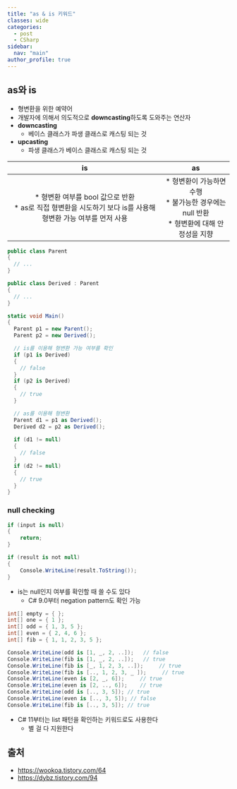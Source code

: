 ```yaml
---
title: "as & is 키워드"
classes: wide
categories: 
  - post
  - CSharp
sidebar:
  nav: "main"
author_profile: true
---
```

   
## as와 is
* 형변환을 위한 예약어
* 개발자에 의해서 의도적으로 **downcasting**하도록 도와주는 연산자
* **downcasting**
  - 베이스 클래스가 파생 클래스로 캐스팅 되는 것
* **upcasting**
  - 파생 클래스가 베이스 클래스로 캐스팅 되는 것

|is|as|
|:---:|:---:|
|* 형변환 여부를 bool 값으로 반환<br/>* as로 직접 형변환을 시도하기 보다 is를 사용해 형변환 가능 여부를 먼저 사용|* 형변환이 가능하면 수행<br/>* 불가능한 경우에는 null 반환<br/>* 형변환에 대해 안정성을 지향|

```csharp
public class Parent
{
  // ...
}

public class Derived : Parent
{
  // ...
}

static void Main()
{
  Parent p1 = new Parent();
  Parent p2 = new Derived();

  // is를 이용해 형변환 가능 여부를 확인
  if (p1 is Derived)
  {
    // false
  }
  if (p2 is Derived)
  {
    // true
  }

  // as를 이용해 형변환
  Parent d1 = p1 as Derived();
  Derived d2 = p2 as Derived();
  
  if (d1 != null)
  {
    // false
  }
  if (d2 != null)
  {
    // true
  }
}
```

### null checking

```csharp
if (input is null)
{
    return;
}

if (result is not null)
{
    Console.WriteLine(result.ToString());
}
```

* is는 null인지 여부를 확인할 때 쓸 수도 있다
  * C# 9.0부터 negation pattern도 확인 가능

```csharp
int[] empty = { };
int[] one = { 1 };
int[] odd = { 1, 3, 5 };
int[] even = { 2, 4, 6 };
int[] fib = { 1, 1, 2, 3, 5 };

Console.WriteLine(odd is [1, _, 2, ..]);   // false
Console.WriteLine(fib is [1, _, 2, ..]);   // true
Console.WriteLine(fib is [_, 1, 2, 3, ..]);     // true
Console.WriteLine(fib is [.., 1, 2, 3, _ ]);     // true
Console.WriteLine(even is [2, _, 6]);     // true
Console.WriteLine(even is [2, .., 6]);    // true
Console.WriteLine(odd is [.., 3, 5]); // true
Console.WriteLine(even is [.., 3, 5]); // false
Console.WriteLine(fib is [.., 3, 5]); // true
```

* C# 11부터는 list 패턴을 확인하는 키워드로도 사용한다
  * 별 걸 다 지원한다

## 출처
* <https://wookoa.tistory.com/64>
* <https://dybz.tistory.com/94>
